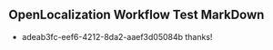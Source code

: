 ## OpenLocalization Workflow Test MarkDown
* adeab3fc-eef6-4212-8da2-aaef3d05084b thanks!

<!--HONumber=Jul16_HO3-->


